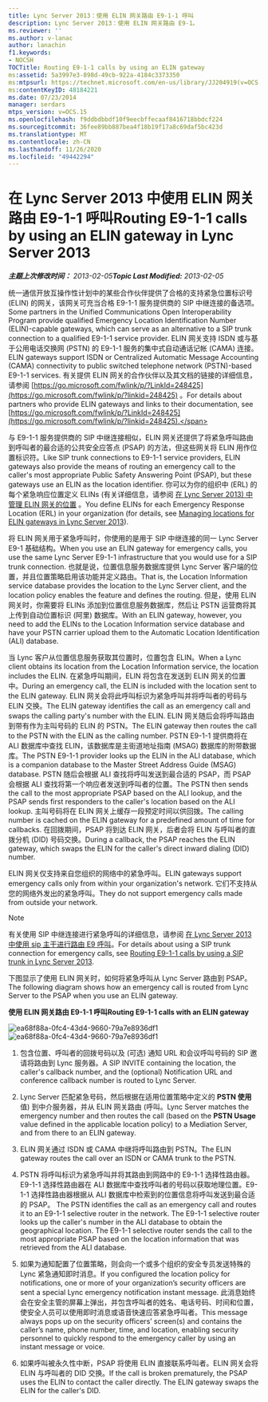 ```yaml
---
title: Lync Server 2013：使用 ELIN 网关路由 E9-1-1 呼叫
description: Lync Server 2013：使用 ELIN 网关路由 E9-1。
ms.reviewer: ''
ms.author: v-lanac
author: lanachin
f1.keywords:
- NOCSH
TOCTitle: Routing E9-1-1 calls by using an ELIN gateway
ms:assetid: 5a3997e3-898d-49cb-922a-4184c3373350
ms:mtpsurl: https://technet.microsoft.com/en-us/library/JJ204919(v=OCS.15)
ms:contentKeyID: 48184221
ms.date: 07/23/2014
manager: serdars
mtps_version: v=OCS.15
ms.openlocfilehash: f9ddbdbbdf10f9eecbffecaaf8416718bbdcf224
ms.sourcegitcommit: 36fee89bb887bea4f18b19f17a8c69daf5bc423d
ms.translationtype: MT
ms.contentlocale: zh-CN
ms.lasthandoff: 11/26/2020
ms.locfileid: "49442294"
---
```

# <a name="routing-e9-1-1-calls-by-using-an-elin-gateway-in-lync-server-2013"></a><span data-ttu-id="a7eed-103">在 Lync Server 2013 中使用 ELIN 网关路由 E9-1-1 呼叫</span><span class="sxs-lookup"><span data-stu-id="a7eed-103">Routing E9-1-1 calls by using an ELIN gateway in Lync Server 2013</span></span>

<div data-xmlns="http://www.w3.org/1999/xhtml">

<div class="topic" data-xmlns="http://www.w3.org/1999/xhtml" data-msxsl="urn:schemas-microsoft-com:xslt" data-cs="https://msdn.microsoft.com/">

<div data-asp="https://msdn2.microsoft.com/asp">



</div>

<div id="mainSection">

<div id="mainBody"><span data-ttu-id="a7eed-104">

<span> </span></span><span class="sxs-lookup"><span data-stu-id="a7eed-104">

<span> </span></span></span>

<span data-ttu-id="a7eed-105">_**主题上次修改时间：** 2013-02-05_</span><span class="sxs-lookup"><span data-stu-id="a7eed-105">_**Topic Last Modified:** 2013-02-05_</span></span>

<span data-ttu-id="a7eed-106">统一通信开放互操作性计划中的某些合作伙伴提供了合格的支持紧急位置标识号 (ELIN) 的网关，该网关可充当合格 E9-1-1 服务提供商的 SIP 中继连接的备选项。</span><span class="sxs-lookup"><span data-stu-id="a7eed-106">Some partners in the Unified Communications Open Interoperability Program provide qualified Emergency Location Identification Number (ELIN)-capable gateways, which can serve as an alternative to a SIP trunk connection to a qualified E9-1-1 service provider.</span></span> <span data-ttu-id="a7eed-107">ELIN 网关支持 ISDN 或与基于公用电话交换网 (PSTN) 的 E9-1-1 服务的集中式自动通话记帐 (CAMA) 连接。</span><span class="sxs-lookup"><span data-stu-id="a7eed-107">ELIN gateways support ISDN or Centralized Automatic Message Accounting (CAMA) connectivity to public switched telephone network (PSTN)-based E9-1-1 services.</span></span> <span data-ttu-id="a7eed-108">有关提供 ELIN 网关的合作伙伴以及其文档的链接的详细信息，请参阅 [https://go.microsoft.com/fwlink/p/?LinkId=248425](https://go.microsoft.com/fwlink/p/?linkid=248425) 。</span><span class="sxs-lookup"><span data-stu-id="a7eed-108">For details about partners who provide ELIN gateways and links to their documentation, see [https://go.microsoft.com/fwlink/p/?LinkId=248425](https://go.microsoft.com/fwlink/p/?linkid=248425).</span></span>

<span data-ttu-id="a7eed-109">与 E9-1-1 服务提供商的 SIP 中继连接相似，ELIN 网关还提供了将紧急呼叫路由到呼叫者的最合适的公共安全应答点 (PSAP) 的方法，但这些网关将 ELIN 用作位置标识符。</span><span class="sxs-lookup"><span data-stu-id="a7eed-109">Like SIP trunk connections to E9-1-1 service providers, ELIN gateways also provide the means of routing an emergency call to the caller's most appropriate Public Safety Answering Point (PSAP), but these gateways use an ELIN as the location identifier.</span></span> <span data-ttu-id="a7eed-110">你可以为你的组织中 (ERL) 的每个紧急响应位置定义 ELINs (有关详细信息，请参阅 [在 Lync Server 2013) 中管理 ELIN 网关的位置](lync-server-2013-managing-locations-for-elin-gateways.md) 。</span><span class="sxs-lookup"><span data-stu-id="a7eed-110">You define ELINs for each Emergency Response Location (ERL) in your organization (for details, see [Managing locations for ELIN gateways in Lync Server 2013](lync-server-2013-managing-locations-for-elin-gateways.md)).</span></span>

<span data-ttu-id="a7eed-111">将 ELIN 网关用于紧急呼叫时，你使用的是用于 SIP 中继连接的同一 Lync Server E9-1 基础结构。</span><span class="sxs-lookup"><span data-stu-id="a7eed-111">When you use an ELIN gateway for emergency calls, you use the same Lync Server E9-1-1 infrastructure that you would use for a SIP trunk connection.</span></span> <span data-ttu-id="a7eed-112">也就是说，位置信息服务数据库提供 Lync Server 客户端的位置，并且位置策略启用该功能并定义路由。</span><span class="sxs-lookup"><span data-stu-id="a7eed-112">That is, the Location Information service database provides the location to the Lync Server client, and the location policy enables the feature and defines the routing.</span></span> <span data-ttu-id="a7eed-113">但是，使用 ELIN 网关时，你需要将 ELINs 添加到位置信息服务数据库，然后让 PSTN 运营商将其上传到自动位置标识 (阿里) 数据库。</span><span class="sxs-lookup"><span data-stu-id="a7eed-113">With an ELIN gateway, however, you need to add the ELINs to the Location Information service database and have your PSTN carrier upload them to the Automatic Location Identification (ALI) database.</span></span>

<span data-ttu-id="a7eed-114">当 Lync 客户从位置信息服务获取其位置时，位置包含 ELIN。</span><span class="sxs-lookup"><span data-stu-id="a7eed-114">When a Lync client obtains its location from the Location Information service, the location includes the ELIN.</span></span> <span data-ttu-id="a7eed-115">在紧急呼叫期间，ELIN 将包含在发送到 ELIN 网关的位置中。</span><span class="sxs-lookup"><span data-stu-id="a7eed-115">During an emergency call, the ELIN is included with the location sent to the ELIN gateway.</span></span> <span data-ttu-id="a7eed-116">ELIN 网关会将此呼叫标识为紧急呼叫并将呼叫者的号码与 ELIN 交换。</span><span class="sxs-lookup"><span data-stu-id="a7eed-116">The ELIN gateway identifies the call as an emergency call and swaps the calling party's number with the ELIN.</span></span> <span data-ttu-id="a7eed-117">ELIN 网关随后会将呼叫路由到带有作为主叫号码的 ELIN 的 PSTN。</span><span class="sxs-lookup"><span data-stu-id="a7eed-117">The ELIN gateway then routes the call to the PSTN with the ELIN as the calling number.</span></span> <span data-ttu-id="a7eed-118">PSTN E9-1-1 提供商将在 ALI 数据库中查找 ELIN，该数据库是主街道地址指南 (MSAG) 数据库的附带数据库。</span><span class="sxs-lookup"><span data-stu-id="a7eed-118">The PSTN E9-1-1 provider looks up the ELIN in the ALI database, which is a companion database to the Master Street Address Guide (MSAG) database.</span></span> <span data-ttu-id="a7eed-119">PSTN 随后会根据 ALI 查找将呼叫发送到最合适的 PSAP，而 PSAP 会根据 ALI 查找将第一个响应者发送到呼叫者的位置。</span><span class="sxs-lookup"><span data-stu-id="a7eed-119">The PSTN then sends the call to the most appropriate PSAP based on the ALI lookup, and the PSAP sends first responders to the caller's location based on the ALI lookup.</span></span> <span data-ttu-id="a7eed-120">主叫号码将在 ELIN 网关上缓存一段预定时间以供回拨。</span><span class="sxs-lookup"><span data-stu-id="a7eed-120">The calling number is cached on the ELIN gateway for a predefined amount of time for callbacks.</span></span> <span data-ttu-id="a7eed-121">在回拨期间，PSAP 将到达 ELIN 网关，后者会将 ELIN 与呼叫者的直拨分机 (DID) 号码交换。</span><span class="sxs-lookup"><span data-stu-id="a7eed-121">During a callback, the PSAP reaches the ELIN gateway, which swaps the ELIN for the caller's direct inward dialing (DID) number.</span></span>

<span data-ttu-id="a7eed-122">ELIN 网关仅支持来自您组织的网络中的紧急呼叫。</span><span class="sxs-lookup"><span data-stu-id="a7eed-122">ELIN gateways support emergency calls only from within your organization's network.</span></span> <span data-ttu-id="a7eed-123">它们不支持从您的网络外发出的紧急呼叫。</span><span class="sxs-lookup"><span data-stu-id="a7eed-123">They do not support emergency calls made from outside your network.</span></span>

<div>


> [!NOTE]  
> <span data-ttu-id="a7eed-124">有关使用 SIP 中继连接进行紧急呼叫的详细信息，请参阅 <A href="lync-server-2013-routing-e9-1-1-calls-by-using-a-sip-trunk.md">在 Lync Server 2013 中使用 sip 主干进行路由 E9 呼叫</A>。</span><span class="sxs-lookup"><span data-stu-id="a7eed-124">For details about using a SIP trunk connection for emergency calls, see <A href="lync-server-2013-routing-e9-1-1-calls-by-using-a-sip-trunk.md">Routing E9-1-1 calls by using a SIP trunk in Lync Server 2013</A>.</span></span>



</div>

<span data-ttu-id="a7eed-125">下图显示了使用 ELIN 网关时，如何将紧急呼叫从 Lync Server 路由到 PSAP。</span><span class="sxs-lookup"><span data-stu-id="a7eed-125">The following diagram shows how an emergency call is routed from Lync Server to the PSAP when you use an ELIN gateway.</span></span>

<span data-ttu-id="a7eed-126">**使用 ELIN 网关路由 E9-1-1 呼叫**</span><span class="sxs-lookup"><span data-stu-id="a7eed-126">**Routing E9-1-1 calls with an ELIN gateway**</span></span>

<span data-ttu-id="a7eed-127">![ea68f88a-0fc4-43d4-9660-79a7e8936df1](images/JJ204919.ea68f88a-0fc4-43d4-9660-79a7e8936df1(OCS.15).jpg "ea68f88a-0fc4-43d4-9660-79a7e8936df1")</span><span class="sxs-lookup"><span data-stu-id="a7eed-127">![ea68f88a-0fc4-43d4-9660-79a7e8936df1](images/JJ204919.ea68f88a-0fc4-43d4-9660-79a7e8936df1(OCS.15).jpg "ea68f88a-0fc4-43d4-9660-79a7e8936df1")</span></span>

1.  <span data-ttu-id="a7eed-128">包含位置、呼叫者的回拨号码以及 (可选) 通知 URL 和会议呼叫号码的 SIP 邀请将路由到 Lync 服务器。</span><span class="sxs-lookup"><span data-stu-id="a7eed-128">A SIP INVITE containing the location, the caller's callback number, and the (optional) Notification URL and conference callback number is routed to Lync Server.</span></span>

2.  <span data-ttu-id="a7eed-129">Lync Server 匹配紧急号码，然后根据在适用位置策略中定义的 **PSTN 使用** 值) 到中介服务器，并从 ELIN 网关路由 (呼叫。</span><span class="sxs-lookup"><span data-stu-id="a7eed-129">Lync Server matches the emergency number and then routes the call (based on the **PSTN Usage** value defined in the applicable location policy) to a Mediation Server, and from there to an ELIN gateway.</span></span>

3.  <span data-ttu-id="a7eed-130">ELIN 网关通过 ISDN 或 CAMA 中继将呼叫路由到 PSTN。</span><span class="sxs-lookup"><span data-stu-id="a7eed-130">The ELIN gateway routes the call over an ISDN or CAMA trunk to the PSTN.</span></span>

4.  <span data-ttu-id="a7eed-p106">PSTN 将呼叫标识为紧急呼叫并将其路由到网路中的 E9-1-1 选择性路由器。E9-1-1 选择性路由器在 ALI 数据库中查找呼叫者的号码以获取地理位置。E9-1-1 选择性路由器根据从 ALI 数据库中检索到的位置信息将呼叫发送到最合适的 PSAP。 </span><span class="sxs-lookup"><span data-stu-id="a7eed-p106">The PSTN identifies the call as an emergency call and routes it to an E9-1-1 selective router in the network. The E9-1-1 selective router looks up the caller's number in the ALI database to obtain the geographical location. The E9-1-1 selective router sends the call to the most appropriate PSAP based on the location information that was retrieved from the ALI database.</span></span>

5.  <span data-ttu-id="a7eed-134">如果为通知配置了位置策略，则会向一个或多个组织的安全专员发送特殊的 Lync 紧急通知即时消息。</span><span class="sxs-lookup"><span data-stu-id="a7eed-134">If you configured the location policy for notifications, one or more of your organization’s security officers are sent a special Lync emergency notification instant message.</span></span> <span data-ttu-id="a7eed-135">此消息始终会在安全主管的屏幕上弹出，并包含呼叫者的姓名、电话号码、时间和位置，使安全人员可以使用即时消息或语音快速应答紧急呼叫者。</span><span class="sxs-lookup"><span data-stu-id="a7eed-135">This message always pops up on the security officers’ screen(s) and contains the caller’s name, phone number, time, and location, enabling security personnel to quickly respond to the emergency caller by using an instant message or voice.</span></span>

6.  <span data-ttu-id="a7eed-p108">如果呼叫被永久性中断，PSAP 将使用 ELIN 直接联系呼叫者。ELIN 网关会将 ELIN 与呼叫者的 DID 交换。</span><span class="sxs-lookup"><span data-stu-id="a7eed-p108">If the call is broken prematurely, the PSAP uses the ELIN to contact the caller directly. The ELIN gateway swaps the ELIN for the caller's DID.</span></span>

<span data-ttu-id="a7eed-138"></div>

<span> </span>

</div>

</div>

</span><span class="sxs-lookup"><span data-stu-id="a7eed-138"></div>

<span> </span>

</div>

</div>

</span></span></div>

